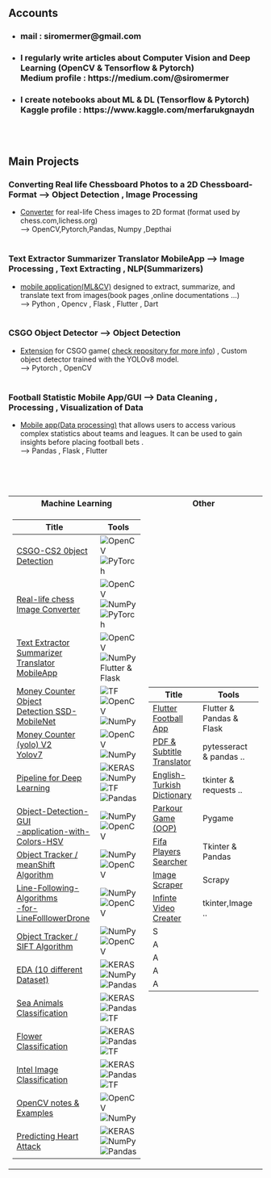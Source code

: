 
## Accounts
- <h3> mail : siromermer@gmail.com </h3>

- <h3> I  regularly write articles about Computer Vision and Deep Learning (OpenCV & Tensorflow & Pytorch) <br> Medium profile : https://medium.com/@siromermer</h3>

- <h3>I create notebooks about ML & DL (Tensorflow & Pytorch)<br> Kaggle profile : https://www.kaggle.com/merfarukgnaydn</h3>
<br><br>

## Main Projects <br>

###  Converting Real life Chessboard Photos to a 2D Chessboard-Format --> Object Detection , Image Processing 
- <a href="https://github.com/siromermer/Dynamic-Chess-Board-Piece-Extraction">Converter</a> for real-life Chess images to 2D format  (format used by chess.com,lichess.org)  <BR> --> OpenCV,Pytorch,Pandas, Numpy ,Depthai <br><br>

###  Text Extractor Summarizer Translator MobileApp  --> Image Processing , Text Extracting , NLP(Summarizers)
- <a href="https://github.com/siromermer/Text-Extractor-Summarizer-Translator-MobileApp">mobile application(ML&CV)</a>  designed to extract, summarize, and translate text from images(book pages ,online documentations ...) <br>--> Python , Opencv , Flask , Flutter , Dart <br><br>
###  CSGO Object Detector --> Object Detection 
- <a href="https://github.com/siromermer/CS2-CSGO-Yolov8-Yolov7-ObjectDetection">Extension</a> for CSGO game( <a href="https://github.com/siromermer/CS2-CSGO-Yolov8-Yolov7-ObjectDetection">check repository for more info</a>) , Custom object detector trained with the YOLOv8 model.<br>
--> Pytorch , OpenCV<br><br>
 
###  Football Statistic Mobile App/GUI --> Data Cleaning , Processing , Visualization of Data
- <a href="https://github.com/siromermer/Flutter-Football-App">Mobile app(Data processing)</a> that allows users to access various complex statistics about teams and leagues. It can be used to gain insights before placing football bets .<BR> --> Pandas , Flask , Flutter



<br><br><br>
<table>
<tr><th>Machine Learning </th><th>Other </th></tr>
<tr><td>

|Title | Tools | 
|--|--
| [CSGO-CS2 0bject Detection](https://github.com/siromermer/CS2-CSGO-Yolov8-Yolov7-ObjectDetection)  | ![OpenCV](https://img.shields.io/badge/OpenCV-black?style=flat-square&logo=opencv) ![PyTorch](https://img.shields.io/badge/PyTorch-black?style=flat-square&logo=pytorch) 
| [Real-life chess Image Converter](https://github.com/siromermer/Dynamic-Chess-Board-Piece-Extraction)  | ![OpenCV](https://img.shields.io/badge/OpenCV-black?style=flat-square&logo=opencv) ![NumPy](https://img.shields.io/badge/NumPy-black?style=flat-square&logo=numpy)   ![PyTorch](https://img.shields.io/badge/PyTorch-black?style=flat-square&logo=pytorch) 
| [Text Extractor Summarizer<br> Translator MobileApp](https://github.com/siromermer/Text-Extractor-Summarizer-Translator-MobileApp)  | ![OpenCV](https://img.shields.io/badge/OpenCV-black?style=flat-square&logo=opencv) ![NumPy](https://img.shields.io/badge/NumPy-black?style=flat-square&logo=numpy) <br>Flutter & Flask  |
| [Money Counter Object<br>Detection SSD-MobileNet](https://github.com/siromermer/Money-Counter-TurkishCurrency)  | ![TF](https://img.shields.io/badge/TF-black?style=flat-square&logo=tensorflow) ![OpenCV](https://img.shields.io/badge/OpenCV-black?style=flat-square&logo=opencv)  ![NumPy](https://img.shields.io/badge/NumPy-black?style=flat-square&logo=numpy) |
| [Money Counter (yolo) V2 <br>Yolov7](https://github.com/siromermer/Yolov7-CustomModel-Money-Counter-TurkishCurrency)|  ![OpenCV](https://img.shields.io/badge/OpenCV-black?style=flat-square&logo=opencv)  ![NumPy](https://img.shields.io/badge/NumPy-black?style=flat-square&logo=numpy) 
| [Pipeline for Deep Learning](https://github.com/siromermer/Full-Pipeline-DL) | ![KERAS](https://github.com/siromermer/siromermer/assets/113242649/1ea64d6f-9254-4eed-ac92-db5f249891e5) ![NumPy](https://img.shields.io/badge/NumPy-black?style=flat-square&logo=numpy) ![TF](https://img.shields.io/badge/TF-black?style=flat-square&logo=tensorflow)<br> ![Pandas](https://img.shields.io/badge/Pandas-black?style=flat-square&logo=pandas) |
| [Object-Detection-GUI<br>-application-with-Colors-HSV ](https://github.com/siromermer/Object-Detection-GUI-application-with-Colors-HSV) | ![NumPy](https://img.shields.io/badge/NumPy-black?style=flat-square&logo=numpy)  ![OpenCV](https://img.shields.io/badge/OpenCV-black?style=flat-square&logo=opencv) |
| [Object Tracker /<br> meanShift Algorithm ](https://github.com/siromermer/Object-Tracker-Opencv) | ![NumPy](https://img.shields.io/badge/NumPy-black?style=flat-square&logo=numpy)  ![OpenCV](https://img.shields.io/badge/OpenCV-black?style=flat-square&logo=opencv) |
| [Line-Following-Algorithms<br>-for-LineFolllowerDrone ](https://github.com/siromermer/Line-Following-Algorithms-for-LineFolllowerDrone) | ![NumPy](https://img.shields.io/badge/NumPy-black?style=flat-square&logo=numpy)  ![OpenCV](https://img.shields.io/badge/OpenCV-black?style=flat-square&logo=opencv) |
| [Object Tracker / SIFT Algorithm](https://github.com/siromermer/Object-Tracking-SIFT-Algorithm) | ![NumPy](https://img.shields.io/badge/NumPy-black?style=flat-square&logo=numpy)  ![OpenCV](https://img.shields.io/badge/OpenCV-black?style=flat-square&logo=opencv) |
| [EDA (10 different Dataset)](https://github.com/siromermer/Exploratory-data-analysis-EDA-) | ![KERAS](https://github.com/siromermer/siromermer/assets/113242649/1ea64d6f-9254-4eed-ac92-db5f249891e5) ![NumPy](https://img.shields.io/badge/NumPy-black?style=flat-square&logo=numpy)  ![Pandas](https://img.shields.io/badge/Pandas-black?style=flat-square&logo=pandas) |
| [Sea Animals Classification](https://github.com/siromermer/Sea-Animals-Classification-DL) | ![KERAS](https://github.com/siromermer/siromermer/assets/113242649/1ea64d6f-9254-4eed-ac92-db5f249891e5)   ![Pandas](https://img.shields.io/badge/Pandas-black?style=flat-square&logo=pandas)  ![TF](https://img.shields.io/badge/TF-black?style=flat-square&logo=tensorflow)| 
| [Flower Classification](https://github.com/siromermer/Flower-Classification-DL) | ![KERAS](https://github.com/siromermer/siromermer/assets/113242649/1ea64d6f-9254-4eed-ac92-db5f249891e5)  ![Pandas](https://img.shields.io/badge/Pandas-black?style=flat-square&logo=pandas)  ![TF](https://img.shields.io/badge/TF-black?style=flat-square&logo=tensorflow) |
| [Intel Image Classification](https://github.com/siromermer/Intel-Image-Classification-DL) | ![KERAS](https://github.com/siromermer/siromermer/assets/113242649/1ea64d6f-9254-4eed-ac92-db5f249891e5)  ![Pandas](https://img.shields.io/badge/Pandas-black?style=flat-square&logo=pandas)  ![TF](https://img.shields.io/badge/TF-black?style=flat-square&logo=tensorflow) |
| [OpenCV notes & Examples](https://github.com/siromermer/OpenCV-Notes) |![OpenCV](https://img.shields.io/badge/OpenCV-black?style=flat-square&logo=opencv) ![NumPy](https://img.shields.io/badge/NumPy-black?style=flat-square&logo=numpy)   |
| [Predicting Heart Attack](https://github.com/siromermer/Predicting-Heart-Attack) | ![KERAS](https://github.com/siromermer/siromermer/assets/113242649/1ea64d6f-9254-4eed-ac92-db5f249891e5) ![NumPy](https://img.shields.io/badge/NumPy-black?style=flat-square&logo=numpy)  ![Pandas](https://img.shields.io/badge/Pandas-black?style=flat-square&logo=pandas) |

 


</td><td>


|Title | Tools | 
|--|--
| [Flutter Football App](https://github.com/siromermer/Flutter-Football-App)| Flutter & Pandas & Flask|  
| [PDF & Subtitle Translator](https://github.com/siromermer/pdf-subtitle-Translator)  |pytesseract & pandas ..|
| [English-Turkish Dictionary](https://github.com/siromermer/english-turkish-dictionary)  |tkinter & requests ..|
| [Parkour Game (OOP)](https://github.com/siromermer/parkour_game)| Pygame |  
| [Fifa Players Searcher](https://github.com/siromermer/fifa22-player-searcher-gui)| Tkinter & Pandas  |  
| [Image Scraper](https://github.com/siromermer/Image-Scraper)| Scrapy|  
| [Infinte Video Creater]( https://github.com/siromermer/creating-infinite-videos)|tkinter,Image .. |  
|S | |  
|A | |  
|A | |  
|A | |  
| A| |  

 


</td></tr> </table>
